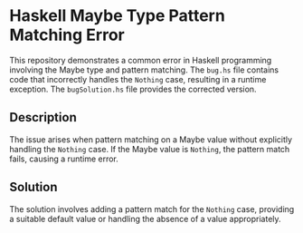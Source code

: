 # Haskell Maybe Type Pattern Matching Error

This repository demonstrates a common error in Haskell programming involving the Maybe type and pattern matching.  The `bug.hs` file contains code that incorrectly handles the `Nothing` case, resulting in a runtime exception. The `bugSolution.hs` file provides the corrected version.

## Description
The issue arises when pattern matching on a Maybe value without explicitly handling the `Nothing` case.  If the Maybe value is `Nothing`, the pattern match fails, causing a runtime error.

## Solution
The solution involves adding a pattern match for the `Nothing` case, providing a suitable default value or handling the absence of a value appropriately.